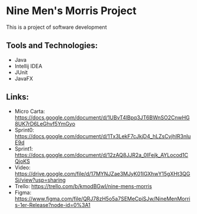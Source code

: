 # Nine Men's Morris Project

This is a project of software development

## Tools and Technologies:
- Java
- Intellij IDEA
- JUnit
- JavaFX
## Links:
  - Micro Carta: https://docs.google.com/document/d/1UBvT4lBpq3JT6BWnSO2CnwHG8UK7rD6LeGhvf5YmGyo
  - Sprint0: https://docs.google.com/document/d/1Tx3LekF7cJkjD4_hLZsCvjhIR3nluE9d
  - Sprint1: https://docs.google.com/document/d/12zAQ8JJR2a_0IFejk_AYLocod1CQjoKS
  - Video: https://drive.google.com/file/d/17MYNJZae3MJyK01lGXhwY15gXHt3QGSj/view?usp=sharing 
  - Trello: https://trello.com/b/kmodBGwI/nine-mens-morris
  - Figma: https://www.figma.com/file/QRJ78zH5o5a7SEMeCpiSJw/NineMenMorris-1er-Release?node-id=0%3A1
